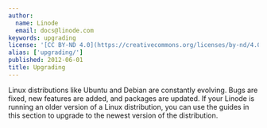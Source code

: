 ```yaml
---
author:
  name: Linode
  email: docs@linode.com
keywords: upgrading
license: '[CC BY-ND 4.0](https://creativecommons.org/licenses/by-nd/4.0)'
alias: ['upgrading/']
published: 2012-06-01
title: Upgrading
---
```


Linux distributions like Ubuntu and Debian are constantly evolving. Bugs are fixed, new features are added, and packages are updated. If your Linode is running an older version of a Linux distribution, you can use the guides in this section to upgrade to the newest version of the distribution.
